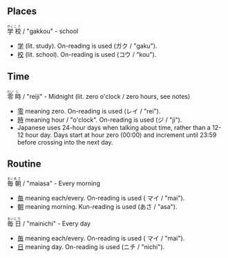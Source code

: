 
## Places
<ruby>
  学 <rp>(</rp><rt>がく</rt><rp>)</rp>
  校 <rp>(</rp><rt>こう</rt><rp>)</rp>
</ruby>/ "gakkou"
- school 
<br>

* [学](https://jisho.org/search/%E5%AD%A6%20%23kanji) (lit. study). On-reading is used (ガク / "gaku").
* [校](https://jisho.org/search/%E6%A0%A1%20%23kanji) (lit. school). On-reading is used (コウ / "kou").
  
  

## Time
<ruby>
  零 <rp>(</rp><rt>れい</rt><rp>)</rp>
  時 <rp>(</rp><rt>じ</rt><rp>)</rp>
</ruby>/ "reiji"
- Midnight (lit. zero o'clock / zero hours, see notes)
<br>

* [零](https://jisho.org/search/%E9%9B%B6%20%23kanji) meaning zero. On-reading is used (レイ / "rei").
* [時](https://jisho.org/search/%E6%99%82%20%23kanji) meaning hour / "o'clock". On-reading is used (ジ / "ji").
* Japanese uses 24-hour days when talking about time, rather than a 12-12 hour day. Days start at hour zero (00:00) and increment until 23:59 before crossing into the next day.


## Routine
<ruby>
  毎 <rp>(</rp><rt>まい</rt><rp>)</rp>
  朝 <rp>(</rp><rt>あさ</rt><rp>)</rp>
</ruby>/ "maiasa" - Every morning
<br>

* [毎](https://jisho.org/search/%E6%AF%8E%20%23kanji) meaning each/every. On-reading is used ( マイ / "mai").
* [朝](https://jisho.org/search/%E6%9C%9D%20%23kanji) meaning morning. Kun-reading is used (あさ / "asa").


<ruby>
  毎 <rp>(</rp><rt>まい</rt><rp>)</rp>
  日 <rp>(</rp><rt>にち</rt><rp>)</rp>
</ruby>/ "mainichi" - Every day
<br>

* [毎](https://jisho.org/search/%E6%AF%8E%20%23kanji) meaning each/every. On-reading is used ( マイ / "mai").
* [日](https://jisho.org/search/%E6%97%A5%20%23kanji) meaning day. On-reading is used (ニチ / "nichi").
  
  
